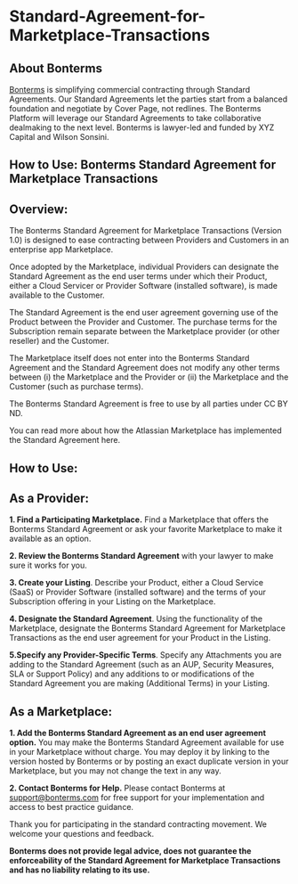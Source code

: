 # Standard-Agreement-for-Marketplace-Transactions

## About Bonterms
[Bonterms](https://bonterms.com/) is simplifying commercial contracting through Standard Agreements. Our Standard Agreements let the parties start from a balanced foundation and negotiate by Cover Page, not redlines. The Bonterms Platform will leverage our Standard Agreements to take collaborative dealmaking to the next level. Bonterms is lawyer-led and funded by XYZ Capital and Wilson Sonsini.


## How to Use: Bonterms Standard Agreement for Marketplace Transactions

## Overview:
The Bonterms Standard Agreement for Marketplace Transactions (Version 1.0) is designed to ease contracting between Providers and Customers in an enterprise app Marketplace.

Once adopted by the Marketplace, individual Providers can designate the Standard Agreement as the end user terms under which their Product, either a Cloud Servicer or Provider Software (installed software), is made available to the Customer.

The Standard Agreement is the end user agreement governing use of the Product between the Provider and Customer. The purchase terms for the Subscription remain separate between the Marketplace provider (or other reseller) and the Customer.

The Marketplace itself does not enter into the Bonterms Standard Agreement and the Standard Agreement does not modify any other terms between (i) the Marketplace and the Provider or (ii) the Marketplace and the Customer (such as purchase terms).

The Bonterms Standard Agreement is free to use by all parties under CC BY ND.

You can read more about how the Atlassian Marketplace has implemented the Standard Agreement here.  

## How to Use:

## As a Provider:

**1. Find a Participating Marketplace.** Find a Marketplace that offers the Bonterms Standard Agreement or ask your favorite Marketplace to make it available as an option.

**2. Review the Bonterms Standard Agreement** with your lawyer to make sure it works for you.

**3. Create your Listing**. Describe your Product, either a Cloud Service (SaaS) or Provider Software (installed software) and the terms of your Subscription offering in your Listing on the Marketplace.

**4. Designate the Standard Agreement**. Using the functionality of the Marketplace, designate the Bonterms Standard Agreement for Marketplace Transactions as the end user agreement for your Product in the Listing.

**5.Specify any Provider-Specific Terms**. Specify any Attachments you are adding to the Standard Agreement (such as an AUP, Security Measures, SLA or Support Policy) and any additions to or modifications of the Standard Agreement you are making (Additional Terms) in your Listing.

## As a Marketplace:

**1. Add the Bonterms Standard Agreement as an end user agreement option.** You may make the Bonterms Standard Agreement available for use in your Marketplace without charge. You may deploy it by linking to the version hosted by Bonterms or by posting an exact duplicate version in your Marketplace, but you may not change the text in any way.

**2. Contact Bonterms for Help.** Please contact Bonterms at support@bonterms.com for free support for your implementation and access to best practice guidance.

Thank you for participating in the standard contracting movement. We welcome your questions and feedback.

**Bonterms does not provide legal advice, does not guarantee the enforceability of the Standard Agreement for Marketplace Transactions and has no liability relating to its use.**
